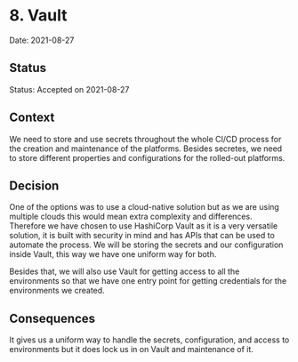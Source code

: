 # 8. Vault

Date: 2021-08-27

## Status

Status: Accepted on 2021-08-27

## Context

We need to store and use secrets throughout the whole CI/CD process for the creation and maintenance of the platforms. Besides secretes, we need to store different properties and configurations for the rolled-out platforms.

## Decision

One of the options was to use a cloud-native solution but as we are using multiple clouds this would mean extra complexity and differences. Therefore we have chosen to use HashiCorp Vault as it is a very versatile solution, it is built with security in mind and has APIs that can be used to automate the process.
We will be storing the secrets and our configuration inside Vault, this way we have one uniform way for both.

Besides that, we will also use Vault for getting access to all the environments so that we have one entry point for getting credentials for the environments we created.

## Consequences

It gives us a uniform way to handle the secrets, configuration, and access to environments but it does lock us in on Vault and maintenance of it.
